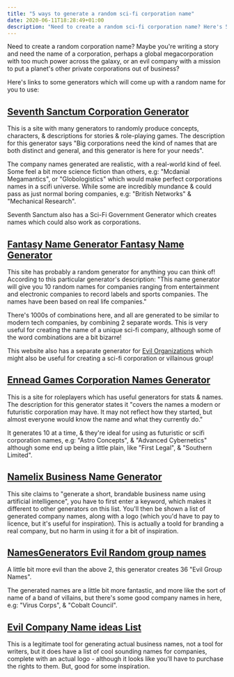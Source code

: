 ```yaml
---
title: "5 ways to generate a random sci-fi corporation name"
date: 2020-06-11T18:28:49+01:00
description: "Need to create a random sci-fi corporation name? Here's 5 generators"
---
```


Need to create a random corporation name? Maybe you're writing a story and need the name of a corporation, perhaps a global megacorporation with too much power across the galaxy, or an evil company with a mission to put a planet's other private corporations out of business?

Here's links to some generators which will come up with a random name for you to use: 

<h2><a href="https://www.seventhsanctum.com/generate.php?Genname=corporationname">Seventh Sanctum Corporation Generator</a></h2>

This is a site with many generators to randomly produce concepts, characters, & descriptions for stories & role-playing games. The description for this generator says "Big corporations need the kind of names that are both distinct and general, and this generator is here for your needs".

The company names generated are realistic, with a real-world kind of feel. Some feel a bit more science fiction than others, e.g: "Mcdanial Megamantics", or "Globologistics" which would make perfect corporations names in a scifi universe. While some are incredibly mundance & could pass as just normal boring companies, e.g: "British Networks" & "Mechanical Research".

Seventh Sanctum also has a Sci-Fi Government Generator which creates names which could also work as corporations.


<h2><a href="https://www.fantasynamegenerators.com/company-names.php">Fantasy Name Generator Fantasy Name Generator</a></h2>

This site has probably a random generator for anything you can think of! According to this particular generator's description: "This name generator will give you 10 random names for companies ranging from entertainment and electronic companies to record labels and sports companies. The names have been based on real life companies." 

There's 1000s of combinations here, and all are generated to be similar to modern tech companies, by combining 2 separate words. This is very useful for creating the name of a unique sci-fi company, although some of the word combinations are a bit bizarre! 

This website also has a separate generator for <a href="https://www.fantasynamegenerators.com/evil-group-names.php">Evil Organizations</a> which might also be useful for creating a sci-fi corporation or villainous group!
 
 
<h2><a href="http://enneadgames.com/generators/corporation-names-generator/">Ennead Games Corporation Names Generator</a></h2>

This is a site for roleplayers which has useful generators for stats & names. The description for this generator states it "covers the names a modern or futuristic corporation may have. It may not reflect how they started, but almost everyone would know the name and what they currently do."

It generates 10 at a time, & they're ideal for using as futuristic or scifi corporation names, e.g: "Astro Concepts", & "Advanced Cybernetics" although some end up being a little plain, like "First Legal", & "Southern Limited". 


<h2><a href="https://namelix.com/">Namelix Business Name Generator</a></h2>

This site claims to "generate a short, brandable business name using artificial intelligence", you have to first enter a keyword, which makes it different to other generators on this list. You'll then be shown a list of generated company names, along with a logo (which you'd have to pay to licence, but it's useful for inspiration). This is actually a toold for branding a real company, but no harm in using it for a bit of inspiration.  

 
<h2><a href="https://names-generators.com/generate-names/evil-group/random">NamesGenerators Evil Random group names</a></h2>

A little bit more evil than the above 2, this generator creates 36 "Evil Group Names". 

The generated names are a little bit more fantastic, and more like the sort of name of a band of villains, but there's some good company names in here, e.g: "Virus Corps", & "Cobalt Council".


<h2><a href="https://brandlance.com/category/evil-company-names.html">Evil Company Name ideas List</a></h2>

This is a legitimate tool for generating actual business names, not a tool for writers, but it does have a list of cool sounding names for companies, complete with an actual logo - although it looks like you'll have to purchase the rights to them. But, good for some inspiration. 